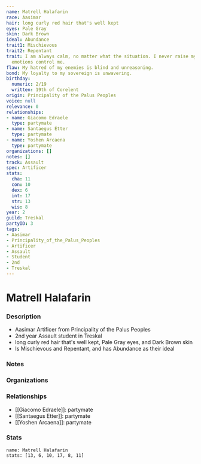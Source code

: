 ```yaml
---
name: Matrell Halafarin
race: Aasimar
hair: long curly red hair that's well kept
eyes: Pale Gray
skin: Dark Brown
ideal: Abundance
trait1: Mischievous
trait2: Repentant
trait: I am always calm, no matter what the situation. I never raise my voice or let
  emotions control me.
flaw: My hatred of my enemies is blind and unreasoning.
bond: My loyalty to my sovereign is unwavering.
birthday:
  numeric: 2/19
  written: 19th of Corelent
origin: Principality of the Palus Peoples
voice: null
relevance: 0
relationships:
- name: Giacomo Edraele
  type: partymate
- name: Santaegus Etter
  type: partymate
- name: Yoshen Arcaena
  type: partymate
organizations: []
notes: []
track: Assault
spec: Artificer
stats:
  cha: 11
  con: 10
  dex: 6
  int: 17
  str: 13
  wis: 8
year: 2
guild: Treskal
partyID: 3
tags:
- Aasimar
- Principality_of_the_Palus_Peoples
- Artificer
- Assault
- Student
- 2nd
- Treskal
---
```

# Matrell Halafarin
### Description
- Aasimar Artificer from Principality of the Palus Peoples
- 2nd year Assault student in Treskal
- long curly red hair that's well kept, Pale Gray eyes, and Dark Brown skin
- Is Mischievous and Repentant, and has Abundance as their ideal

### Notes

### Organizations

### Relationships
- [[Giacomo Edraele]]: partymate
- [[Santaegus Etter]]: partymate
- [[Yoshen Arcaena]]: partymate

### Stats
```statblock
name: Matrell Halafarin
stats: [13, 6, 10, 17, 8, 11]
```